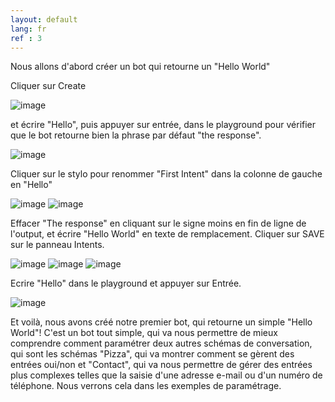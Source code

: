 ```yaml
---
layout: default
lang: fr
ref : 3
---
```




Nous allons d'abord créer un bot qui retourne un "Hello World"

Cliquer sur Create

![image]({{site.images_path}}first-intent-create.png)

et écrire "Hello", puis appuyer sur entrée, dans le playground pour vérifier que le bot retourne bien la phrase par défaut "the response".

![image]({{site.images_path}}hello-the-response.png)

 Cliquer sur le stylo pour renommer "First Intent" dans la colonne de gauche en "Hello"

![image]({{site.images_path}}rename-first-intent.png)
![image]({{site.images_path}}rename-intent-hello.png)

Effacer "The response" en cliquant sur le signe moins en fin de ligne de l'output, et écrire "Hello World" en texte de remplacement. Cliquer sur SAVE sur le panneau Intents.

![image]({{site.images_path}}delete-the-response.png)
![image]({{site.images_path}}hello-world-plus.png)
![image]({{site.images_path}}first-intent-save.png)

Ecrire "Hello" dans le playground et appuyer sur Entrée.

![image]({{site.images_path}}Playground-hello-world.png)

Et voilà, nous avons créé notre premier bot, qui retourne un simple "Hello World"! C'est un bot tout simple, qui va nous permettre de mieux comprendre comment paramétrer deux autres schémas de conversation, qui sont les schémas "Pizza", qui va montrer comment se gèrent des entrées oui/non et "Contact", qui va nous permettre de gérer des entrées plus complexes telles que la saisie d'une adresse e-mail ou d'un numéro de téléphone. Nous verrons cela dans les exemples de paramétrage.
